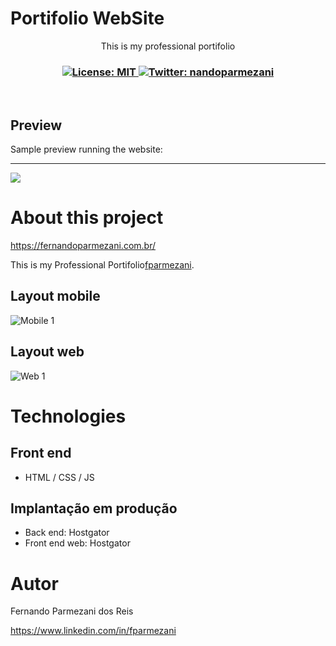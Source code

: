 # Portifolio WebSite
<p align="center">This is my professional portifolio</p>
<h3 align="center">
  <a href="https://github.com/fparmezani/portifolio/blob/main/LICENSE" target="_blank">
    <img alt="License: MIT" src="https://img.shields.io/badge/License-MIT-yellow.svg" />
  </a>
  <a href="https://twitter.com/nandoparmezani" target="_blank">
    <img alt="Twitter: nandoparmezani" src="https://img.shields.io/twitter/follow/nandoparmezani.svg?style=social" />
  </a>
</h3>

<br />

## Preview

Sample preview running the website:
<hr/>
<img src="https://raw.githubusercontent.com/gist/fparmezani/70b863d26c7abfb935b5cd15f68b98e7/raw/5a4157383081c6ea1766e3af406f44bf347ed2cc/portifolio.svg">

# About this project

https://fernandoparmezani.com.br/

This is my Professional Portifolio[fparmezani](https://fernandoparmezani.com.br "Site do Fernando Parmezani").


## Layout mobile
![Mobile 1](https://raw.githubusercontent.com/gist/fparmezani/c8b9c1207f8e6057d3f9b33c8c6fd987/raw/4078bd9519bc02fc3c8cd7804f5c5160ee89c75b/mobile-portifolio.svg) 

## Layout web
![Web 1](https://raw.githubusercontent.com/gist/fparmezani/70b863d26c7abfb935b5cd15f68b98e7/raw/5a4157383081c6ea1766e3af406f44bf347ed2cc/portifolio.svg)


# Technologies
## Front end
- HTML / CSS / JS 

## Implantação em produção
- Back end: Hostgator
- Front end web: Hostgator

# Autor

Fernando Parmezani dos Reis

https://www.linkedin.com/in/fparmezani

